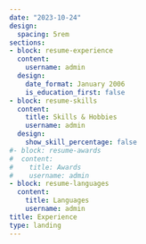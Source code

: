 ```yaml
---
date: "2023-10-24"
design:
  spacing: 5rem
sections:
- block: resume-experience
  content:
    username: admin
  design:
    date_format: January 2006
    is_education_first: false
- block: resume-skills
  content:
    title: Skills & Hobbies
    username: admin
  design:
    show_skill_percentage: false
#- block: resume-awards
#  content:
#    title: Awards
#    username: admin
- block: resume-languages
  content:
    title: Languages
    username: admin
title: Experience
type: landing
---
```

